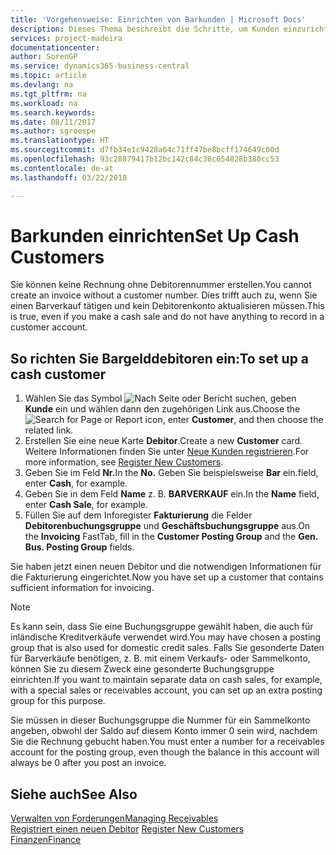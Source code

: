 ```yaml
---
title: 'Vorgehensweise: Einrichten von Barkunden | Microsoft Docs'
description: Dieses Thema beschreibt die Schritte, um Kunden einzurichten, der in bar bezahlt.
services: project-madeira
documentationcenter: 
author: SorenGP
ms.service: dynamics365-business-central
ms.topic: article
ms.devlang: na
ms.tgt_pltfrm: na
ms.workload: na
ms.search.keywords: 
ms.date: 08/11/2017
ms.author: sgroespe
ms.translationtype: HT
ms.sourcegitcommit: d7fb34e1c9428a64c71ff47be8bcff174649c00d
ms.openlocfilehash: 93c28879417b12bc142c84c38c054828b380cc53
ms.contentlocale: de-at
ms.lasthandoff: 03/22/2018

---
```

# <a name="set-up-cash-customers"></a><span data-ttu-id="1a270-103">Barkunden einrichten</span><span class="sxs-lookup"><span data-stu-id="1a270-103">Set Up Cash Customers</span></span>
<span data-ttu-id="1a270-104">Sie können keine Rechnung ohne Debitorennummer erstellen.</span><span class="sxs-lookup"><span data-stu-id="1a270-104">You cannot create an invoice without a customer number.</span></span> <span data-ttu-id="1a270-105">Dies trifft auch zu, wenn Sie einen Barverkauf tätigen und kein Debitorenkonto aktualisieren müssen.</span><span class="sxs-lookup"><span data-stu-id="1a270-105">This is true, even if you make a cash sale and do not have anything to record in a customer account.</span></span>  

## <a name="to-set-up-a-cash-customer"></a><span data-ttu-id="1a270-106">So richten Sie Bargelddebitoren ein:</span><span class="sxs-lookup"><span data-stu-id="1a270-106">To set up a cash customer</span></span>  
1.  <span data-ttu-id="1a270-107">Wählen Sie das Symbol ![Nach Seite oder Bericht suchen](media/ui-search/search_small.png "Symbol Nach Seite oder Bericht suchen"), geben **Kunde** ein und wählen dann den zugehörigen Link aus.</span><span class="sxs-lookup"><span data-stu-id="1a270-107">Choose the ![Search for Page or Report](media/ui-search/search_small.png "Search for Page or Report icon") icon, enter **Customer**, and then choose the related link.</span></span>  
2.  <span data-ttu-id="1a270-108">Erstellen Sie eine neue Karte **Debitor**.</span><span class="sxs-lookup"><span data-stu-id="1a270-108">Create a new **Customer** card.</span></span> <span data-ttu-id="1a270-109">Weitere Informationen finden Sie unter [Neue Kunden registrieren](sales-how-register-new-customers.md).</span><span class="sxs-lookup"><span data-stu-id="1a270-109">For more information, see [Register New Customers](sales-how-register-new-customers.md).</span></span>
3.  <span data-ttu-id="1a270-110">Geben Sie im Feld **Nr.**</span><span class="sxs-lookup"><span data-stu-id="1a270-110">In the **No.**</span></span> <span data-ttu-id="1a270-111">Geben Sie beispielsweise **Bar** ein.</span><span class="sxs-lookup"><span data-stu-id="1a270-111">field, enter **Cash**, for example.</span></span>  
4.  <span data-ttu-id="1a270-112">Geben Sie in dem Feld **Name** z. B. **BARVERKAUF** ein.</span><span class="sxs-lookup"><span data-stu-id="1a270-112">In the **Name** field, enter **Cash Sale**, for example.</span></span>  
5.  <span data-ttu-id="1a270-113">Füllen Sie auf dem Inforegister **Fakturierung** die Felder **Debitorenbuchungsgruppe** und **Geschäftsbuchungsgruppe** aus.</span><span class="sxs-lookup"><span data-stu-id="1a270-113">On the **Invoicing** FastTab, fill in the **Customer Posting Group** and the **Gen. Bus. Posting Group** fields.</span></span>  

 <span data-ttu-id="1a270-114">Sie haben jetzt einen neuen Debitor und die notwendigen Informationen für die Fakturierung eingerichtet.</span><span class="sxs-lookup"><span data-stu-id="1a270-114">Now you have set up a customer that contains sufficient information for invoicing.</span></span>  

> [!NOTE]  
>  <span data-ttu-id="1a270-115">Es kann sein, dass Sie eine Buchungsgruppe gewählt haben, die auch für inländische Kreditverkäufe verwendet wird.</span><span class="sxs-lookup"><span data-stu-id="1a270-115">You may have chosen a posting group that is also used for domestic credit sales.</span></span> <span data-ttu-id="1a270-116">Falls Sie gesonderte Daten für Barverkäufe benötigen, z. B. mit einem Verkaufs- oder Sammelkonto, können Sie zu diesem Zweck eine gesonderte Buchungsgruppe einrichten.</span><span class="sxs-lookup"><span data-stu-id="1a270-116">If you want to maintain separate data on cash sales, for example, with a special sales or receivables account, you can set up an extra posting group for this purpose.</span></span>  
>   
>  <span data-ttu-id="1a270-117">Sie müssen in dieser Buchungsgruppe die Nummer für ein Sammelkonto angeben, obwohl der Saldo auf diesem Konto immer 0 sein wird, nachdem Sie die Rechnung gebucht haben.</span><span class="sxs-lookup"><span data-stu-id="1a270-117">You must enter a number for a receivables account for the posting group, even though the balance in this account will always be 0 after you post an invoice.</span></span>  

## <a name="see-also"></a><span data-ttu-id="1a270-118">Siehe auch</span><span class="sxs-lookup"><span data-stu-id="1a270-118">See Also</span></span>
[<span data-ttu-id="1a270-119">Verwalten von Forderungen</span><span class="sxs-lookup"><span data-stu-id="1a270-119">Managing Receivables</span></span>](receivables-manage-receivables.md)  
<span data-ttu-id="1a270-120">[Registriert einen neuen Debitor](sales-how-register-new-customers.md)  </span><span class="sxs-lookup"><span data-stu-id="1a270-120">[Register New Customers](sales-how-register-new-customers.md)  </span></span>  
[<span data-ttu-id="1a270-121">Finanzen</span><span class="sxs-lookup"><span data-stu-id="1a270-121">Finance</span></span>](finance.md)  


